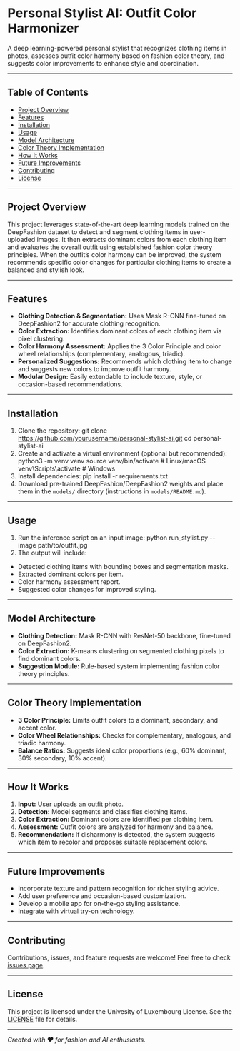 # Personal Stylist AI: Outfit Color Harmonizer

A deep learning-powered personal stylist that recognizes clothing items in photos, assesses outfit color harmony based on fashion color theory, and suggests color improvements to enhance style and coordination.

---

## Table of Contents

- [Project Overview](#project-overview)  
- [Features](#features)  
- [Installation](#installation)  
- [Usage](#usage)  
- [Model Architecture](#model-architecture)  
- [Color Theory Implementation](#color-theory-implementation)  
- [How It Works](#how-it-works)  
- [Future Improvements](#future-improvements)  
- [Contributing](#contributing)  
- [License](#license)  

---

## Project Overview

This project leverages state-of-the-art deep learning models trained on the DeepFashion dataset to detect and segment clothing items in user-uploaded images. It then extracts dominant colors from each clothing item and evaluates the overall outfit using established fashion color theory principles. When the outfit’s color harmony can be improved, the system recommends specific color changes for particular clothing items to create a balanced and stylish look.

---

## Features

- **Clothing Detection & Segmentation:** Uses Mask R-CNN fine-tuned on DeepFashion2 for accurate clothing recognition.
- **Color Extraction:** Identifies dominant colors of each clothing item via pixel clustering.
- **Color Harmony Assessment:** Applies the 3 Color Principle and color wheel relationships (complementary, analogous, triadic).
- **Personalized Suggestions:** Recommends which clothing item to change and suggests new colors to improve outfit harmony.
- **Modular Design:** Easily extendable to include texture, style, or occasion-based recommendations.

---

## Installation

1. Clone the repository:
  git clone https://github.com/yourusername/personal-stylist-ai.git
  cd personal-stylist-ai
2. Create and activate a virtual environment (optional but recommended):
  python3 -m venv venv
  source venv/bin/activate # Linux/macOS
  venv\Scripts\activate # Windows
3. Install dependencies:
   pip install -r requirements.txt
4. Download pre-trained DeepFashion/DeepFashion2 weights and place them in the `models/` directory (instructions in `models/README.md`).

---

## Usage

1. Run the inference script on an input image:
  python run_stylist.py --image path/to/outfit.jpg
2. The output will include:
- Detected clothing items with bounding boxes and segmentation masks.
- Extracted dominant colors per item.
- Color harmony assessment report.
- Suggested color changes for improved styling.

---

## Model Architecture

- **Clothing Detection:** Mask R-CNN with ResNet-50 backbone, fine-tuned on DeepFashion2.
- **Color Extraction:** K-means clustering on segmented clothing pixels to find dominant colors.
- **Suggestion Module:** Rule-based system implementing fashion color theory principles.

---

## Color Theory Implementation

- **3 Color Principle:** Limits outfit colors to a dominant, secondary, and accent color.
- **Color Wheel Relationships:** Checks for complementary, analogous, and triadic harmony.
- **Balance Ratios:** Suggests ideal color proportions (e.g., 60% dominant, 30% secondary, 10% accent).

---

## How It Works

1. **Input:** User uploads an outfit photo.
2. **Detection:** Model segments and classifies clothing items.
3. **Color Extraction:** Dominant colors are identified per clothing item.
4. **Assessment:** Outfit colors are analyzed for harmony and balance.
5. **Recommendation:** If disharmony is detected, the system suggests which item to recolor and proposes suitable replacement colors.

---

## Future Improvements

- Incorporate texture and pattern recognition for richer styling advice.
- Add user preference and occasion-based customization.
- Develop a mobile app for on-the-go styling assistance.
- Integrate with virtual try-on technology.

---

## Contributing

Contributions, issues, and feature requests are welcome! Feel free to check [issues page](https://github.com/yourusername/personal-stylist-ai/issues).

---

## License

This project is licensed under the Univesity of Luxembourg License. See the [LICENSE](LICENSE) file for details.

---

*Created with ❤️ for fashion and AI enthusiasts.*
